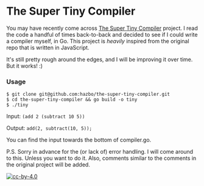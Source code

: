 # The Super Tiny Compiler

You may have recently come across [The Super Tiny Compiler][1] project. I read
the code a handful of times back-to-back and decided to see if I could write a
compiler myself, in Go. This project is *heavily* inspired from the original
repo that is written in JavaScript.

It's still pretty rough around the edges, and I will be improving it over time.
But it works! :)

### Usage

```
$ git clone git@github.com:hazbo/the-super-tiny-compiler.git
$ cd the-super-tiny-compiler && go build -o tiny
$ ./tiny
```

Input: `(add 2 (subtract 10 5))`

Output: `add(2, subtract(10, 5));`

You can find the input towards the bottom of compiler.go.

P.S. Sorry in advance for the (or lack of) error handling. I will come around to
this. Unless you want to do it. Also, comments similar to the comments in the
original project will be added.

[![cc-by-4.0](https://licensebuttons.net/l/by/4.0/80x15.png)](http://creativecommons.org/licenses/by/4.0/)

[1]: https://github.com/thejameskyle/the-super-tiny-compiler
